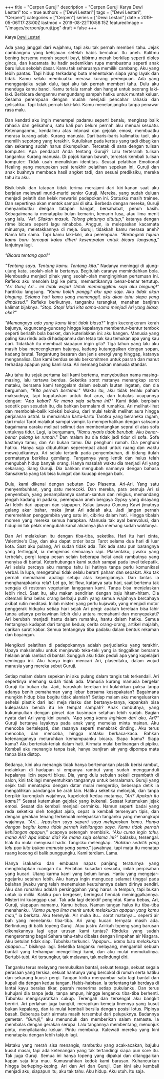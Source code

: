 +++
title = "Cerpen Guruji"
description = "Cerpen Guruji Karya Dewi Lestari"
toc = true
authors = ["Dewi Lestari"]
tags = ["Dewi Lestari", "Cerpen"]
categories = ["Cerpen"]
series = ["Dewi Lestari"]
date = 2019-05-06T17:23:00Z
lastmod = 2019-08-22T10:58:15Z
featuredImage = "/images/cerpen/guruji.jpg"
draft = false
+++

<div style="text-align: justify;">
<div style="font-size: small;">Karya <a href="/authors/dewi-lestari/" target="_blank">Dewi Lestari</a></div><br />
Ada yang janggal dari wajahmu, tapi aku tak pernah memberi tahu. Jejak cambangmu yang kehijauan setelah habis bercukur. Itu aneh. Kulitmu bening bersemu merah seperti bayi, bibirmu merah berkilap seperti dioles gincu, dan kacamata itu hadir sedemikian rupa membuatmu seperti anak baru lulus sekolah dasar. Kamu tak seharusnya memiliki cambang. Aku yang lebih pantas. Tapi hidup terkadang buta menentukan siapa yang layak dan tidak. Kamu selalu membuatku merasa kurang perempuan. Ada yang mengganjalku sejak dulu, tapi aku tak pernah memberi tahu. Dulu aku menduga kamu banci. Kamu terlalu ramah dan hangat untuk seorang laki-laki. Berbicara denganmu mengundang sampah hatiku untuk muntah keluar. Sesama perempuan dengan mudah menjadi pencahar rahasia dan gelisahku. Tapi tidak pernah laki-laki. Kamu menelanjangiku tanpa penawar rasa malu.<br /><br />
Dan kendati aku ingin menempel padamu seperti benalu, mengisap balik rahasia dan gelisahmu, satu kali pun belum pernah aku menuai sesuatu. Ketenanganmu, kendalimu atas intonasi dan gejolak emosi, membuatku merasa kurang adab. Kurang manusia. Dari baris-baris kalimatku tadi, aku memilih sepotong yang terakhir. Kutuliskan pada kertas yang tadi dibagikan dan sekarang sudah harus dikumpulkan. Tercetak di sana dengan tulisan komputer: Apa pendapat Anda tentang Guruji? Lalu terteralah tulisan tanganku: Kurang manusia. Di pojok kanan bawah, tercetak kembali tulisan komputer: Tidak usah menuliskan identitas. Seusai pelatihan Emotional Healing yang merupakan sesi terakhir pelatihan sepekan ini, Guruji dan anak buahnya membaca hasil angket tadi, dan sesuai prediksiku, mereka tahu itu aku.<br /><br />
Bisik-bisik dan tatapan tidak terima merajami dari kiri-kanan saat aku berjalan melewati murid-murid senior Guruji. Mereka, yang sudah duluan menjadi pelatih dan kelak mewarisi padepokan ini. Statusku masih trainee. Dan sepertinya akan mentok sampai di situ. Berbeda dengan mereka, Guruji menyambutku dengan tatapan hangat, bersahabat, penuh kasih. Sebagaimana ia menatapku bulan kemarin, kemarin lusa, atau lima menit yang lalu. <i>"Ari. Silakan masuk. Tolong pintunya ditutup,"</i> katanya dengan ritme bicara seperti lagu ninabobo. Anggun, ia melepaskan kacamata minusnya, meletakkannya di meja. Guruji, tidakkah kamu merasa aneh? Nama kita sama. Tapi kamu laki-laki, aku perempuan. <i>"Barangkali tujuan kamu baru tercapai kalau diberi kesempatan untuk bicara langsung,"</i> lanjutnya lagi.<br /><br />
<i>"Bicara tentang apa?"</i><br /><br />
<i>"Tentang saya. Tentang kamu. Tentang kita."</i> Nadanya meninggi di ujung-ujung kata, seolah-olah ia bertanya. Begitulah caranya memindahkan bola. Membuatku menjadi pihak yang seolah-olah menginginkan pertemuan ini. Refleks aku menoleh lagi ke pintu, memastikannya benar-benar tertutup. <i>"Ari Guruj Ari... ini tidak wajar! Untuk memanggilmu saja aku bingung!"</i> hardikku langsung. <i>"Kamu boleh panggil aku apa saja. Aku tidak akan bingung. Selama hati kamu yang memanggil, aku akan tahu siapa yang dimaksud."</i> Refleks berikutnya, tanganku terangkat, menahan banjiran kalimat bijaknya. <i>"Stop. Stop! Mari kita sama-sama menjadi Ari yang biasa, oke?"</i><br /><br />
<i>"Memangnya ada yang kamu lihat tidak biasa?"</i> Ingin kucengkeram kerah bajunya, kuguncang-guncang hingga kepalanya membentur-bentur tembok seperti berlatih bola basket, dan kuteriakkan ini: aku kangen. Manusia yang paling kau rindu ada di hadapanmu dan tetap tak kau temukan apa yang kau cari. Tidakkah itu membuat siapapun ingin gila? Tiga tahun yang lalu aku masih bisa mencengkeram bajunya, kadang kutanggalkan dengan sopan, kadang brutal. Tergantung besaran dan jenis energi yang hinggap, katanya menganalisa. Dan kami berdua selalu berkomitmen untuk pasrah dan manut terhadap apapun yang kami rasa. Ari memang bukan manusia standar.<br /><br />
Aku tahu itu sejak pertama kali kami bertemu, menyebutkan nama masing-masing, lalu tertawa berdua. Seketika sorot matanya menangkap sorot mataku, bersama kami tenggelam dalam sebuah lautan ingatan, dan dia bergumam, <i>"Kita pernah bertemu."</i> Waktu itu, aku tidak terlalu paham maksudnya, tapi kuputuskan untuk ikut arus, dan kubalas ucapannya dengan: <i>"Apa kabar? Ke mana saja selama ini?"</i> Kami tidak berpisah sedetik pun sesudah itu, dia bahkan bermalam di rumahku. Ari melihat-lihat dan membolak-balik koleksi bukuku, dari mulai teknik melihat aura hingga perjalanan astral. Ia memainkan kartu-kartu Tarotku yang beraneka ragam, dari mulai Tarot malaikat sampai vampir. Ia memperhatikan dengan saksama bagaimana caraku melipat selimut dan membentangkan seprai di atas sofa untuknya tidur. Lagi, ia bergumam, <i>"Kamu nyaris tidak berubah. Aku benar-benar pulang ke rumah."</i> Dan malam itu dia tidak jadi tidur di sofa. Sofa kastanya tamu, dan Ari bukan tamu. Dia penghuni rumah. Dia penghuni hatiku. Hanya saja dibutuhkan seperempat abad untuk ruang dan waktu mewujudkannya. Ari selalu tertarik pada penyembuhan, di bidang itulah permatanya berkilau gemilang. Tangannya yang lentik dan halus telah mengubah hidup banyak orang. Hanya masalah waktu dia menjadi Ari yang sekarang. Sang Guruji. Dia bahkan mengubah namanya dengan bahasa Sansakerta yang tak bisa kuingat dan kuucap dengan baik.<br /><br />
Dulu, kami dikenal dengan sebutan Duo Plasenta. Ari-Ari. Yang satu menyembuhkan, yang satu merecoki. Dan mereka, para pemuja Ari si penyembuh, yang penampilannya santun-santun dan religius, memandang jengah kadang iri padaku, perempuan aneh bergaya Gypsy yang disayang Ari lebih dari apapun dan siapapun. Kalau jawara Gunung Kawi jimatnya gelang akar bahar, maka jimat Ari adalah aku. Jadi jangan pernah meremehkan penggembira yang satu ini, cibirku dalam hati. Hingga tibalah momen yang mereka semua harapkan. Manusia tak ayal berevolusi, dan hidup ini tak pelak mengubah kanal alirannya jika memang sudah waktunya.<br /><br />
Dan Ari melakukan itu dengan tiba-tiba, seketika. Hari itu hari cinta, Valentine's Day, dan aku dapat order baca Tarot selama dua hari di luar kota. Saat aku pulang, Ari sudah tidak ada. Tak ada satu pun barangnya yang tertinggal, ia mengemas semuanya rapi. Plasentaku, jiwaku yang terbelah, pergi tanpa pesan selain beberapa helai anak rambutnya yang menyisa di bantal. Keterhubungan kami sudah sampai pada level telepatik. Ari selalu percaya aku mampu tahu isi hatinya tanpa perlu komunikasi verbal. Ia lupa, mengetahui tidak selalu berarti paham dan sepakat. Aku tak pernah memahami apalagi setuju atas kepergiannya. Dan lantas ia mengharapkanku rela? Let go, let flow, katanya satu hari, saat bertemu tak sengaja di restoran vegetarian langganan kami. Tanpa bisa menjelaskan lebih rinci. Saat itu, aku makan sendirian dengan baju hitam-hitam. Dia ditemani lima belas orang berbaju putih yang semua wajahnya bercahaya akibat rutin meditasi. Inilah misteri yang perlu kujawab, yang menjadi motor penggerak hidupku setiap hari sejak Ari pergi: apakah kerelaan bisa lahir tanpa adanya perkawinan lebih dulu antara memahami dan menyepakati? Ari berubah menjadi hantu dalam rumahku, hantu dalam hatiku. Semua tentangnya kudapat dari tangan kedua; cerita orang-orang, artikel majalah, carikan surat kabar. Semua tentangnya tiba padaku dalam bentuk rekaman dan bayangan.<br /><br />
Mengikuti pelatihan di padepokannya adalah perjudianku yang terakhir. Upaya maksimalku untuk menjawab teka-teki yang ia tinggalkan bersama helaian anak rambut di bantal. Sungguh aku tidak peduli apa yang kupelajari seminggu ini. Aku hanya ingin mencari Ari, plasentaku, dalam wujud manusia yang mereka sebut Guruji.<br /><br />
Setiap malam dalam sepekan ini aku pulang dalam tangis tak terkendali. Ari sepertinya memang sudah tidak ada. Manusia kurang manusia bergelar Guruji itu bukan dia. Jadi, haruskah kerelaan ini kulahirkan paksa tanpa adanya benih pemahaman yang lebur bersama kesepakatan? Bagaimana mungkin hidup bisa begitu tidak alamiah? Setiap malam aku mengeluarkan sehelai plastik dari laci meja riasku dan bertanya-tanya, kapankah bisa kulepaskan benda itu ke tempat sampah? Anak rambutnya, yang kukumpulkan dengan pinset dan kusimpan setahun lebih sudah. Bagian nyata dari Ari yang kini punah. <i>"Apa yang kamu inginkan dari aku, Ari?"</i> Guruji bertanya layaknya pada anak yang memelas minta mainan. Aku mencoba bertelepati, dan rasanya seperti menabrak dinding. Aku terus mencoba, dan mencoba, hingga mataku berkaca-kaca. Bahkan ketenangannya meluruhkan kemampuanku bicara. Siapa kamu? Siapa kamu? Aku berteriak-teriak dalam hati. Airmata mulai berlinangan di pipiku. Kembali aku menangis tanpa isak, hanya banjiran air yang dipompa mata tanpa bisa distop.<br /><br />
Bedanya, kini aku menangis tidak hanya bertemankan plastik berisi rambut, melainkan di hadapan si empunya rambut yang sudah menggunduli kepalanya licin seperti biksu. Dia, yang dulu sebulan sekali creambath di salon, kini tak lagi menyentuhkan tangannya untuk bersalaman. Guruji yang sejak tadi menatapku dengan datar mulai mengerdip, beberapa detik ia mengalihkan pandangan ke arah lain. Hatiku seketika melonjak, dan tanpa berpikir kurengkuh wajahnya, kupelototi kedua matanya, <i>"Ari? Apakah itu kamu?"</i> Sesaat kutemukan gejolak yang kukenal. Sesaat kutemukan jejak emosi. Sesaat dia kembali menjadi cerminku. Namun seperti badai yang reda seketika oleh tongkat ajaib, cepat ia kembali tersenyum tipis, dan dengan gerakan tenang terkendali melepaskan tanganku yang menangkupi wajahnya. <i>"Ari... lepaskan saya seperti saya melepaskan kamu. Hanya dengan begitu kamu tidak pernah kehilangan saya. Kamu tidak pernah kehilangan apapun,"</i> ucapnya setengah membisik. <i>"Aku cuma ingin tahu, mana Ari? Apa kabar dia? Ke mana saja selama ini?"</i> balasku, tersengal. Isak itu mulai menyusul hadir. Tangisku melengkap. <i>"Bahkan sedetik yang lalu pun kita bukan manusia yang sama,"</i> jawabnya, tapi mata itu menatap ruang kosong di balik punggungku. Kami terdiam. Lama.<br /><br />
Hanya isakanku dan embusan napas panjang teraturnya yang menghidupkan ruangan itu. Perlahan kusadari sesuatu, inilah perpisahan yang kucari. Utang karma kami yang belum lunas. Hantu yang mengejar-ngejarku setahun lebih. Aku hanya ingin mengucap selamat tinggal pada belahan jiwaku yang telah menemukan keutuhannya dalam dirinya sendiri. Aku dan rumahku adalah persinggahan yang harus ia tempuh, tapi bukan untuk ia miliki. Kakiku pun bergeser, beringsut hendak meninggalkannya. Misteri ini kuanggap usai. Tak ada lagi detektif pengintai. Kamu bebas, Ari, Guruji, siapapun namamu. Kamu bebas. Namun tangan halus itu tiba-tiba menahanku. <i>"Kamu punya lima menit untuk melakukan apapun yang kamu mau,"</i> ia berkata. Aku terenyak. Air muka itu... sorot matanya... seperti air bah yang menelanku tiba-tiba. Ari yang kucari ternyata masih ada. Berlindung di balik topeng Guruji. Atau justru Ari-kah topeng yang barusan dikenakannya lagi agar urusan kami tuntas? Rinduku yang sudah mengerontang bagai Sahara tahu-tahu dibalas dengan limpahan air Niagara. Aku betulan tidak siap. Tubuhku terkunci. <i>"Apapun... kamu bisa melakukan apapun...."</i> bisiknya lagi. Seketika tanganku melayang, mengambil sebuah bantal yang terhampar mengelilingi kami, dan aku mulai memukulinya. Bertubi-tubi. Ari tersungkur, tak melawan, tak melindungi diri.<br /><br />
Tanganku terus melayang memukulkan bantal, sekuat tenaga, sekuat segala perasaan yang tersisa, sekuat hantunya yang bercokol di rumah serta hatiku dan sekarang kuusir pergi. Tangan kiriku menyambar satu lagi bantal dan kupuli dia dengan kedua tangan. Habis-habisan. Ia terlentang tak berdaya di lantai kayu beralas tikar, pasrah menerima setiap pukulanku. Dan terus kuhujani dia tanpa jeda, tanpa ampun, hingga lenganku tiba-tiba berhenti. Tubuhku mengisyaratkan  cukup. Terengah dan tersengal aku bangkit berdiri. Ari perlahan juga bangkit, merapikan kemeja linennya yang kusut bukan kepalang, dan ia mulai kembali bersila dengan posisi lotus. Pipinya basah. Beberapa butir airmata masih tersembul dari pelupuknya. Badannya gemetar. <i>"Guruji,"</i> aku menunduk dan memberikan salam namaste. Ia membalas dengan gerakan serupa. Lalu tangannya membentang, menunjuk pintu, menyilakanku keluar. Pintu membuka. Kulewati mereka yang kini menatapku dengan lebih takjub lagi.<br /><br />
Mataku yang merah sisa menangis, rambutku yang acak-acakan, bajuku kusut masai, tapi ada ketenangan yang tak tertandingi siapa pun sore itu. Tak juga Guruji. Semua ini hanya topeng yang dipakai dan ditanggalkan kapan saja kita mau. Kumusnahkan kedok kami barusan. Kuhancurkan hingga berkeping-keping. Ari dan Ari dan Guruji. Dan kini aku kembali menjadi aku, siapapun itu, aku tak tahu. Aku hidup. Aku utuh. Itu saja.</div>
